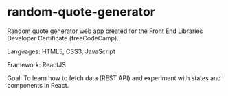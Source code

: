 # random-quote-generator
Random quote generator web app created for the Front End Libraries Developer Certificate (freeCodeCamp).

Languages: HTML5, CSS3, JavaScript

Framework: ReactJS

Goal: To learn how to fetch data (REST API) and experiment with states and components in React.